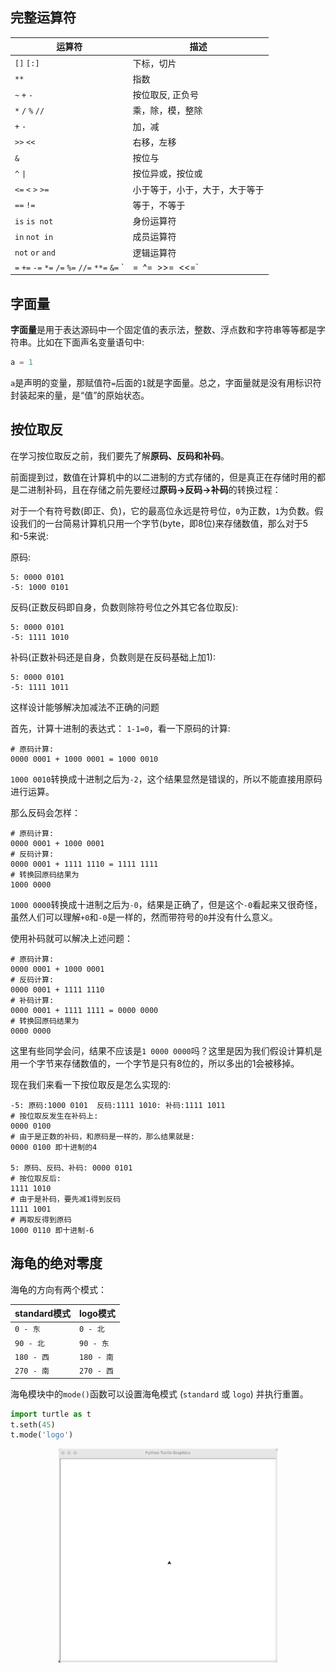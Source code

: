 ## 完整运算符

| 运算符                                                       | 描述                           |
| ------------------------------------------------------------ | ------------------------------ |
| `[]` `[:]`                                                   | 下标，切片                     |
| `**`                                                         | 指数                           |
| `~` `+` `-`                                                  | 按位取反, 正负号               |
| `*` `/` `%` `//`                                             | 乘，除，模，整除               |
| `+` `-`                                                      | 加，减                         |
| `>>` `<<`                                                    | 右移，左移                     |
| `&`                                                          | 按位与                         |
| `^` `\|`                                                      | 按位异或，按位或               |
| `<=` `<` `>` `>=`                                            | 小于等于，小于，大于，大于等于 |
| `==` `!=`                                                    | 等于，不等于                   |
| `is`  `is not`                                               | 身份运算符                     |
| `in` `not in`                                                | 成员运算符                     |
| `not` `or` `and`                                             | 逻辑运算符                     |
| `=` `+=` `-=` `*=` `/=` `%=` `//=` `**=` `&=` `|=` `^=` `>>=` `<<=` | （复合）赋值运算符             |


## 字面量

**字面量**是用于表达源码中一个固定值的表示法，整数、浮点数和字符串等等都是字符串。比如在下面声名变量语句中:
```Python
a = 1
```
`a`是声明的变量，那赋值符`=`后面的`1`就是字面量。总之，字面量就是没有用标识符封装起来的量，是“值”的原始状态。

## 按位取反

在学习按位取反之前，我们要先了解**原码、反码和补码**。

前面提到过，数值在计算机中的以二进制的方式存储的，但是真正在存储时用的都是二进制补码，且在存储之前先要经过**原码->反码->补码**的转换过程：

对于一个有符号数(即正、负)，它的最高位永远是符号位，`0`为正数，`1`为负数。假设我们的一台简易计算机只用一个字节(byte，即8位)来存储数值，那么对于5和-5来说:

原码:

```shell
5: 0000 0101
-5: 1000 0101
```

反码(正数反码即自身，负数则除符号位之外其它各位取反):

```shell
5: 0000 0101
-5: 1111 1010
```

补码(正数补码还是自身，负数则是在反码基础上加1):

```shell
5: 0000 0101
-5: 1111 1011
```

这样设计能够解决加减法不正确的问题

首先，计算十进制的表达式： `1-1=0`，看一下原码的计算:

```shell
# 原码计算:
0000 0001 + 1000 0001 = 1000 0010
```

`1000 0010`转换成十进制之后为`-2`，这个结果显然是错误的，所以不能直接用原码进行运算。

那么反码会怎样：

```shell
# 原码计算:
0000 0001 + 1000 0001
# 反码计算:
0000 0001 + 1111 1110 = 1111 1111
# 转换回原码结果为
1000 0000
```

`1000 0000`转换成十进制之后为`-0`，结果是正确了，但是这个`-0`看起来又很奇怪，虽然人们可以理解`+0`和`-0`是一样的，然而带符号的`0`并没有什么意义。

使用补码就可以解决上述问题：

```shell
# 原码计算:
0000 0001 + 1000 0001
# 反码计算:
0000 0001 + 1111 1110
# 补码计算:
0000 0001 + 1111 1111 = 0000 0000
# 转换回原码结果为
0000 0000
```

这里有些同学会问，结果不应该是`1 0000 0000`吗？这里是因为我们假设计算机是用一个字节来存储数值的，一个字节是只有8位的，所以多出的1会被移掉。

现在我们来看一下按位取反是怎么实现的:

```shell
-5: 原码:1000 0101  反码:1111 1010: 补码:1111 1011
# 按位取反发生在补码上:
0000 0100 
# 由于是正数的补码，和原码是一样的，那么结果就是:
0000 0100 即十进制的4

5: 原码、反码、补码: 0000 0101
# 按位取反后:
1111 1010
# 由于是补码，要先减1得到反码
1111 1001
# 再取反得到原码 
1000 0110 即十进制-6
```

## 海龟的绝对零度

海龟的方向有两个模式：

| standard模式 | logo模式    |
|:-----------|:----------|
| `0 - 东`    | `0 - 北`   |
| `90 - 北`   | `90 - 东`  |
| `180 - 西`  | `180 - 南` |
| `270 - 南`  | `270 - 西` |

海龟模块中的`mode()`函数可以设置海龟模式 (`standard` 或  `logo`) 并执行重置。

```python
import turtle as t
t.seth(45)
t.mode('logo')
```

<div align="center">
<img name="mode" src="./images/mode.png" width="350">
</div>
